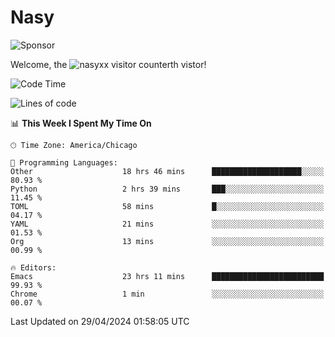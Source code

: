 # Nasy

<!--
<p align="center">
<img height="200" src="https://github-readme-stats.vercel.app/api?username=nasyxx&count_private=true&show_icons=true&theme=dracula&include_all_commits=true"/>
<img height="200" src="https://github-readme-stats.vercel.app/api/top-langs/?username=nasyxx&theme=dracula&hide=html,jupyter+notebook&count_private=true&show_icons=true"/>
</p>

  
----------------
-->

![Sponsor](https://img.shields.io/static/v1.svg?label=Sponsor&message=%E2%9D%A4&logo=GitHub&style=flat&color=pink)
 
Welcome, the ![nasyxx visitor counter](https://count.getloli.com/get/@nasyxx?theme=rule34)th vistor!
 
<!--START_SECTION:waka-->
![Code Time](http://img.shields.io/badge/Code%20Time-4%2C425%20hrs%2014%20mins-blue)

![Lines of code](https://img.shields.io/badge/From%20Hello%20World%20I%27ve%20Written-6.3%20million%20lines%20of%20code-blue)

📊 **This Week I Spent My Time On** 

```text
🕑︎ Time Zone: America/Chicago

💬 Programming Languages: 
Other                    18 hrs 46 mins      ████████████████████░░░░░   80.93 % 
Python                   2 hrs 39 mins       ███░░░░░░░░░░░░░░░░░░░░░░   11.45 % 
TOML                     58 mins             █░░░░░░░░░░░░░░░░░░░░░░░░   04.17 % 
YAML                     21 mins             ░░░░░░░░░░░░░░░░░░░░░░░░░   01.53 % 
Org                      13 mins             ░░░░░░░░░░░░░░░░░░░░░░░░░   00.99 % 

🔥 Editors: 
Emacs                    23 hrs 11 mins      █████████████████████████   99.93 % 
Chrome                   1 min               ░░░░░░░░░░░░░░░░░░░░░░░░░   00.07 % 
```


 Last Updated on 29/04/2024 01:58:05 UTC
<!--END_SECTION:waka-->

<!-- ![visitors](https://visitor-badge.laobi.icu/badge?page_id=nasyxx.nasyxx) -->
